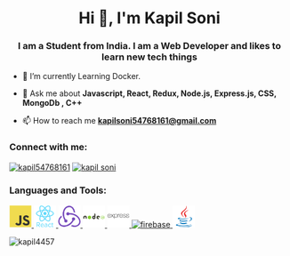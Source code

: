 <!-- ### Hi there 👋



- 🌱 I’m currently Learning Solidity.
- 👯 I’m looking to collaborate on FrontEnd or BackEnd Projects
- 📫 How to reach me: kapilsoni54768161@gmail.com
<img src="https://github-readme-stats.vercel.app/api?username=kapil4457&&show_icons=true&title_color=ffffff&icon_color=bb2acf&text_color=daf7dc&bg_color=151515">
 -->
 <h1 align="center">Hi 👋, I'm Kapil Soni</h1>
<h3 align="center">I am a Student from India. I am a Web Developer and likes to learn new tech things</h3>


- 🌱 I’m currently Learning Docker.

- 💬 Ask me about **Javascript, React, Redux, Node.js, Express.js, CSS, MongoDb , C++**

- 📫 How to reach me **kapilsoni54768161@gmail.com**

<h3 align="left">Connect with me:</h3>
<p align="left">
<a href="https://twitter.com/kapil54768161" target="blank"><img align="center" src="https://raw.githubusercontent.com/rahuldkjain/github-profile-readme-generator/master/src/images/icons/Social/twitter.svg" alt="kapil54768161" height="30" width="40" /></a>
<a href="https://linkedin.com/in/kapil-soni-2b25981ab" target="blank"><img align="center" src="https://raw.githubusercontent.com/rahuldkjain/github-profile-readme-generator/master/src/images/icons/Social/linked-in-alt.svg" alt="kapil soni" height="30" width="40" /></a>
</p>

<h3 align="left">Languages and Tools:</h3>
<p align="left">

 
 <a href="#" rel="noreferrer"> <img src="https://raw.githubusercontent.com/devicons/devicon/master/icons/javascript/javascript-original.svg" alt="javascript" width="40" height="40"/> </a> 
 <a href="https://reactjs.org/" target="_blank" rel="noreferrer"> <img src="https://raw.githubusercontent.com/devicons/devicon/master/icons/react/react-original-wordmark.svg" alt="react" width="40" height="40"/> </a>
 <a href="https://redux.js.org" target="_blank" rel="noreferrer"> <img src="https://raw.githubusercontent.com/devicons/devicon/master/icons/redux/redux-original.svg" alt="redux" width="40" height="40"/> </a> 
  <a href="https://nodejs.org" target="_blank" rel="noreferrer"> <img src="https://raw.githubusercontent.com/devicons/devicon/master/icons/nodejs/nodejs-original-wordmark.svg" alt="nodejs" width="40" height="40"/> </a> 
 <a href="https://expressjs.com" target="_blank" rel="noreferrer"> <img src="https://raw.githubusercontent.com/devicons/devicon/master/icons/express/express-original-wordmark.svg" alt="express" width="40" height="40"/> </a>
 <a href="https://firebase.google.com/" target="_blank" rel="noreferrer"> <img src="https://www.vectorlogo.zone/logos/firebase/firebase-icon.svg" alt="firebase" width="40" height="40"/> </a>
 <a href="https://www.java.com" target="_blank" rel="noreferrer"> <img src="https://raw.githubusercontent.com/devicons/devicon/master/icons/java/java-original.svg" alt="java" width="40" height="40"/> </a>
 
 </p>
<p><img  align="left" src="https://github-readme-stats.vercel.app/api/top-langs?username=kapil4457&show_icons=true&cache_seconds=1800&locale=en&layout=compact" alt="kapil4457"  /></p>
